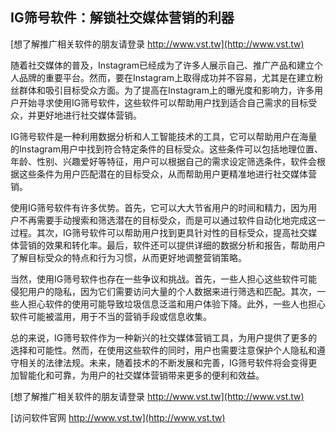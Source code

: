 ## **IG筛号软件：解锁社交媒体营销的利器**

[想了解推广相关软件的朋友请登录 http://www.vst.tw](http://www.vst.tw)

随着社交媒体的普及，Instagram已经成为了许多人展示自己、推广产品和建立个人品牌的重要平台。然而，要在Instagram上取得成功并不容易，尤其是在建立粉丝群体和吸引目标受众方面。为了提高在Instagram上的曝光度和影响力，许多用户开始寻求使用IG筛号软件，这些软件可以帮助用户找到适合自己需求的目标受众，并更好地进行社交媒体营销。

IG筛号软件是一种利用数据分析和人工智能技术的工具，它可以帮助用户在海量的Instagram用户中找到符合特定条件的目标受众。这些条件可以包括地理位置、年龄、性别、兴趣爱好等特征，用户可以根据自己的需求设定筛选条件，软件会根据这些条件为用户匹配潜在的目标受众，从而帮助用户更精准地进行社交媒体营销。

使用IG筛号软件有许多优势。首先，它可以大大节省用户的时间和精力，因为用户不再需要手动搜索和筛选潜在的目标受众，而是可以通过软件自动化地完成这一过程。其次，IG筛号软件可以帮助用户找到更具针对性的目标受众，提高社交媒体营销的效果和转化率。最后，软件还可以提供详细的数据分析和报告，帮助用户了解目标受众的特点和行为习惯，从而更好地调整营销策略。

当然，使用IG筛号软件也存在一些争议和挑战。首先，一些人担心这些软件可能侵犯用户的隐私，因为它们需要访问大量的个人数据来进行筛选和匹配。其次，一些人担心软件的使用可能导致垃圾信息泛滥和用户体验下降。此外，一些人也担心软件可能被滥用，用于不当的营销手段或信息收集。

总的来说，IG筛号软件作为一种新兴的社交媒体营销工具，为用户提供了更多的选择和可能性。然而，在使用这些软件的同时，用户也需要注意保护个人隐私和遵守相关的法律法规。未来，随着技术的不断发展和完善，IG筛号软件将会变得更加智能化和可靠，为用户的社交媒体营销带来更多的便利和效益。

[想了解推广相关软件的朋友请登录 http://www.vst.tw](http://www.vst.tw)


[访问软件官网 http://www.vst.tw](http://www.vst.tw)
